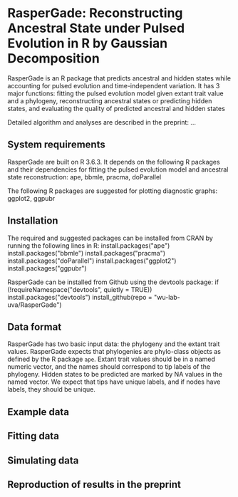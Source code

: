 # RasperGade: Reconstructing Ancestral State under Pulsed Evolution in R by Gaussian Decomposition
RasperGade is an  R package that predicts ancestral and hidden states while accounting for pulsed evolution and time-independent variation.
It has 3 major functions: fitting the pulsed evolution model given extant trait value and a phylogeny, reconstructing ancestral states or predicting hidden states, and evaluating the quality of predicted ancestral and hidden states

Detailed algorithm and analyses are described in the preprint: ...

## System requirements
RasperGade are built on R 3.6.3. It depends on the following R packages and their dependencies for fitting the pulsed evolution model and ancestral state reconstruction: ape, bbmle, pracma, doParallel

The following R packages are suggested for plotting diagnostic graphs: ggplot2, ggpubr

## Installation
The required and suggested packages can be installed from CRAN by running the following lines in R:
  install.packages("ape")
  install.packages("bbmle")
  install.packages("pracma")
  install.packages("doParallel")
  install.packages("ggplot2")
  install.packages("ggpubr")

RasperGade can be installed from Github using the devtools package:
if (!requireNamespace("devtools", quietly = TRUE))
    install.packages("devtools")
install_github(repo = "wu-lab-uva/RasperGade")

## Data format
RasperGade has two basic input data: the phylogeny and the extant trait values.
RasperGade expects that phylogenies are phylo-class objects as defined by the R package `ape`.
Extant trait values should be in a named numeric vector, and the names should correspond to tip labels of the phylogeny. Hidden states to be predicted are marked by NA values in the named vector.
We expect that tips have unique labels, and if nodes have labels, they should be unique.

## Example data

## Fitting data

## Simulating data

## Reproduction of results in the preprint
